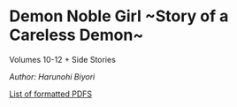 # Demon Noble Girl \~Story of a Careless Demon\~  

Volumes 10-12 + Side Stories

_Author:_ _Harunohi Biyori_

[List of formatted PDFS](../README.md)
